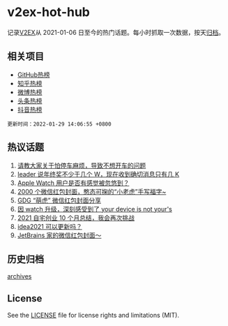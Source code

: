 # v2ex-hot-hub

 记录[V2EX](https://www.v2ex.com/)从 2021-01-06 日至今的热门话题。每小时抓取一次数据，按天[归档](archives)。
 
 ## 相关项目

- [GitHub热榜](https://github.com/snaildev/github-hot-hub)
- [知乎热榜](https://github.com/snaildev/zhihu-hot-hub)
- [微博热榜](https://github.com/snaildev/weibo-hot-hub)
- [头条热榜](https://github.com/snaildev/toutiao-hot-hub)
- [抖音热榜](https://github.com/snaildev/douyin-hot-hub)


 `更新时间：2022-01-29 14:06:55 +0800`

## 热议话题

1. [请教大家关于怕停车麻烦，导致不想开车的问题](https://www.v2ex.com/t/831166)
1. [leader 说年终奖不少于几个 W，现在收到确切消息只有几 K](https://www.v2ex.com/t/831144)
1. [Apple Watch 用户是否有感觉被忽悠到？](https://www.v2ex.com/t/831165)
1. [2000 个微信红包封面，憨态可掬的“小老虎”手写福字~](https://www.v2ex.com/t/831180)
1. [GDG “萌虎” 微信红包封面分享](https://www.v2ex.com/t/831161)
1. [因 watch 升级，深刻感受到了 your device is not your's](https://www.v2ex.com/t/831156)
1. [2021 自宅创业 10 个月总结，我会再次挑战](https://www.v2ex.com/t/831128)
1. [idea2021 可以更新吗？](https://www.v2ex.com/t/831192)
1. [JetBrains 家的微信红包封面～](https://www.v2ex.com/t/831233)

## 历史归档

[archives](archives)

## License

See the [LICENSE](LICENSE) file for license rights and limitations (MIT).
